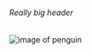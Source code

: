 ###### Really big header

![image of penguin](https://openclipart.org/image/2400px/svg_to_png/17535/lemmling-Cartoon-penguin.png)

